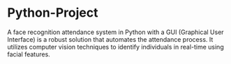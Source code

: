 # Python-Project
A face recognition attendance system in Python with a GUI (Graphical User Interface) is a robust solution that automates the attendance process. It utilizes computer vision techniques to identify individuals in real-time using facial features. 

